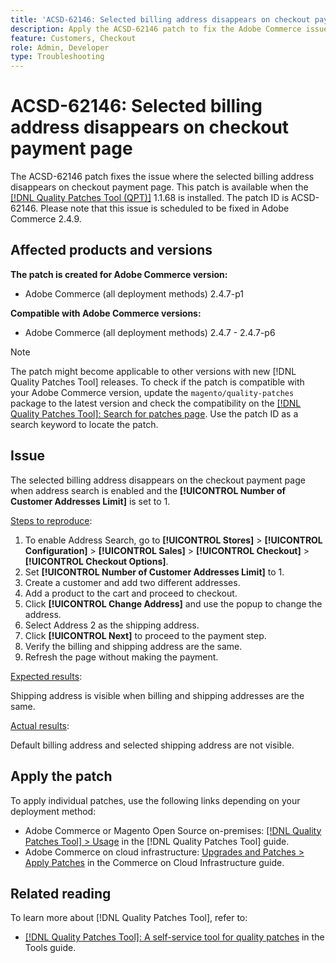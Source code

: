 ```yaml
---
title: 'ACSD-62146: Selected billing address disappears on checkout payment page'
description: Apply the ACSD-62146 patch to fix the Adobe Commerce issue where the selected billing address disappears on checkout payment page.
feature: Customers, Checkout
role: Admin, Developer
type: Troubleshooting
---
```


# ACSD-62146: Selected billing address disappears on checkout payment page

The ACSD-62146 patch fixes the issue where the selected billing address disappears on checkout payment page. This patch is available when the [[!DNL Quality Patches Tool (QPT)]](/help/tools/quality-patches-tool/quality-patches-tool-to-self-serve-quality-patches.md) 1.1.68 is installed. The patch ID is ACSD-62146. Please note that this issue is scheduled to be fixed in Adobe Commerce 2.4.9.

## Affected products and versions

**The patch is created for Adobe Commerce version:**

* Adobe Commerce (all deployment methods) 2.4.7-p1

**Compatible with Adobe Commerce versions:**

* Adobe Commerce (all deployment methods) 2.4.7 - 2.4.7-p6

>[!NOTE]
>
>The patch might become applicable to other versions with new [!DNL Quality Patches Tool] releases. To check if the patch is compatible with your Adobe Commerce version, update the `magento/quality-patches` package to the latest version and check the compatibility on the [[!DNL Quality Patches Tool]: Search for patches page](https://experienceleague.adobe.com/tools/commerce-quality-patches/index.html). Use the patch ID as a search keyword to locate the patch.

## Issue

The selected billing address disappears on the checkout payment page when address search is enabled and the **[!UICONTROL Number of Customer Addresses Limit]** is set to 1.

<u>Steps to reproduce</u>:

1. To enable Address Search, go to **[!UICONTROL Stores]** > **[!UICONTROL Configuration]** > **[!UICONTROL Sales]** > **[!UICONTROL Checkout]** > **[!UICONTROL Checkout Options]**.
1. Set **[!UICONTROL Number of Customer Addresses Limit]** to 1.
1. Create a customer and add two different addresses.
1. Add a product to the cart and proceed to checkout.
1. Click **[!UICONTROL Change Address]** and use the popup to change the address.
1. Select Address 2 as the shipping address.
1. Click **[!UICONTROL Next]** to proceed to the payment step.
1. Verify the billing and shipping address are the same.
1. Refresh the page without making the payment.

<u>Expected results</u>:

Shipping address is visible when billing and shipping addresses are the same.

<u>Actual results</u>:

Default billing address and selected shipping address are not visible.

## Apply the patch

To apply individual patches, use the following links depending on your deployment method:

* Adobe Commerce or Magento Open Source on-premises: [[!DNL Quality Patches Tool] > Usage](/help/tools/quality-patches-tool/usage.md) in the [!DNL Quality Patches Tool] guide.
* Adobe Commerce on cloud infrastructure: [Upgrades and Patches > Apply Patches](https://experienceleague.adobe.com/docs/commerce-cloud-service/user-guide/develop/upgrade/apply-patches.html) in the Commerce on Cloud Infrastructure guide.

## Related reading

To learn more about [!DNL Quality Patches Tool], refer to:

* [[!DNL Quality Patches Tool]: A self-service tool for quality patches](/help/tools/quality-patches-tool/quality-patches-tool-to-self-serve-quality-patches.md) in the Tools guide.
